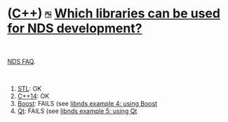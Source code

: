 



 

 

 

 

 

([C++](Cpp.htm)) ![NDS](PicNds.png) [Which libraries can be used for NDS development?](CppNdsLibraries.htm)
===========================================================================================================

 

[NDS FAQ](CppNdsFaq.htm).

 

1.  [STL](CppStl.htm): OK
2.  [C++14](CppCpp14.htm): OK
3.  [Boost](CppBoost.htm): FAILS (see [libnds example 4: using
    Boost](CppLibndsExample4.htm)
4.  [Qt](CppQt.htm): FAILS (see [libnds example 5: using
    Qt](CppLibndsExample5.htm)

 

 

 

 

 





 



